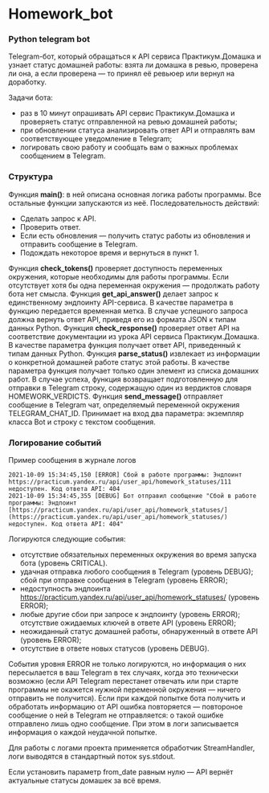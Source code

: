 # Homework_bot
### Python telegram bot

Telegram-бот, который обращаться к API сервиса Практикум.Домашка и узнает статус домашней работы: взята ли домашка в ревью, проверена ли она, а если проверена — то принял её ревьюер или вернул на доработку.

Задачи бота:
- раз в 10 минут опрашивать API сервис Практикум.Домашка и проверяеть статус отправленной на ревью домашней работы;
- при обновлении статуса анализировать ответ API и отправлять вам соответствующее уведомление в Telegram;
- логировать свою работу и сообщать вам о важных проблемах сообщением в Telegram.

### Структура

Функция **main()**: в ней описана основная логика работы программы. Все остальные функции запускаются из неё. Последовательность действий:
- Сделать запрос к API.
- Проверить ответ.
- Если есть обновления — получить статус работы из обновления и отправить 
  сообщение в Telegram.
- Подождать некоторое время и вернуться в пункт 1.

Функция **check_tokens()** проверяет доступность переменных окружения, которые необходимы для работы программы. Если отсутствует хотя бы одна переменная окружения — продолжать работу бота нет смысла.
Функция **get_api_answer()** делает запрос к единственному эндпоинту API-сервиса. В качестве параметра в функцию передается временная метка. В случае успешного запроса должна вернуть ответ API, приведя его из формата JSON к типам данных Python.
Функция **check_response()** проверяет ответ API на соответствие документации из урока API сервиса Практикум.Домашка. В качестве параметра функция получает ответ API, приведенный к типам данных Python.
Функция **parse_status()** извлекает из информации о конкретной домашней работе статус этой работы. В качестве параметра функция получает только один элемент из списка домашних работ. В случае успеха, функция возвращает подготовленную для отправки в Telegram строку, содержащую один из вердиктов словаря HOMEWORK_VERDICTS.
Функция **send_message()** отправляет сообщение в Telegram чат, определяемый переменной окружения TELEGRAM_CHAT_ID. Принимает на вход два параметра: экземпляр класса Bot и строку с текстом сообщения.

### Логирование событий
Пример сообщения в журнале логов
```
2021-10-09 15:34:45,150 [ERROR] Сбой в работе программы: Эндпоинт https://practicum.yandex.ru/api/user_api/homework_statuses/111 недоступен. Код ответа API: 404
2021-10-09 15:34:45,355 [DEBUG] Бот отправил сообщение "Сбой в работе программы: Эндпоинт [https://practicum.yandex.ru/api/user_api/homework_statuses/](https://practicum.yandex.ru/api/user_api/homework_statuses/) недоступен. Код ответа API: 404"
```

Логируются следующие события:
- отсутствие обязательных переменных окружения во время запуска бота (уровень CRITICAL).
- удачная отправка любого сообщения в Telegram (уровень DEBUG);
сбой при отправке сообщения в Telegram (уровень ERROR);
- недоступность эндпоинта https://practicum.yandex.ru/api/user_api/homework_statuses/ (уровень ERROR);
- любые другие сбои при запросе к эндпоинту (уровень ERROR);
отсутствие ожидаемых ключей в ответе API (уровень ERROR);
- неожиданный статус домашней работы, обнаруженный в ответе API (уровень ERROR);
- отсутствие в ответе новых статусов (уровень DEBUG).

События уровня ERROR не только логируются, но информация о них пересылается в ваш Telegram в тех случаях, когда это технически возможно (если API Telegram перестанет отвечать или при старте программы не окажется нужной переменной окружения — ничего отправить не получится).
Если при каждой попытке бота получить и обработать информацию от API ошибка повторяется — повтороное сообщение о ней в Telegram не отправляется: о такой ошибке отправлено лишь одно сообщение. При этом в логи записывается информация о каждой неудачной попытке.

Для работы с логами проекта применяется обработчик StreamHandler, логи выводятся в стандартный поток sys.stdout.

Если установить параметр from_date равным нулю — API вернёт актуальные статусы домашек за всё время.
